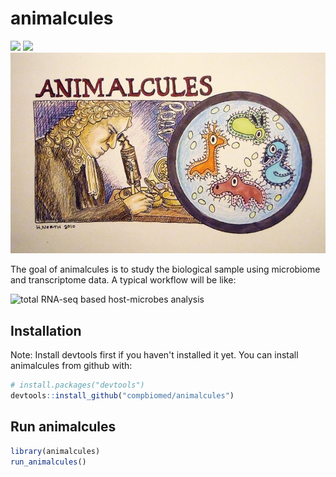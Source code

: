 
# animalcules
[![](https://img.shields.io/github/last-commit/compbiomed/animalcules.svg)](https://github.com/compbiomed/animalcules/commits/master)
[![](https://img.shields.io/badge/lifecycle-maturing-blue.svg)](https://www.tidyverse.org/lifecycle/#maturing)
![](inst/shiny/www/animalcules.jpg)

The goal of animalcules is to study the biological sample using microbiome and transcriptome data. A typical workflow will be like:

![total RNA-seq based host-microbes analysis](inst/extdata/workflow.png)

## Installation

Note: Install devtools first if you haven't installed it yet. 
You can install animalcules from github with:


``` r
# install.packages("devtools")
devtools::install_github("compbiomed/animalcules")
```

## Run animalcules


``` r
library(animalcules)
run_animalcules()
```
